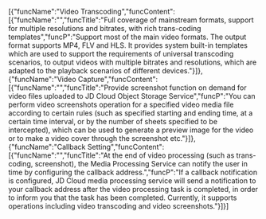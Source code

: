 [{"funcName":"Video Transcoding","funcContent":[{"funcName":"","funcTitle":"Full coverage of mainstream formats, support for multiple resolutions and bitrates, with rich trans-coding templates","funcP":"Support most of the main video formats. The output format supports MP4, FLV and HLS. It provides system built-in templates which are used to support the requirements of universal transcoding scenarios, to output videos with multiple bitrates and resolutions, which are adapted to the playback scenarios of different devices."}]},{"funcName":"Video Capture","funcContent":[{"funcName":"","funcTitle":"Provide screenshot function on demand for video files uploaded to JD Cloud Object Storage Service","funcP":"You can perform video screenshots operation for a specified video media file according to certain rules (such as specified starting and ending time, at a certain time interval, or by the number of sheets specified to be intercepted), which can be used to generate a preview image for the video or to make a video cover through the screenshot etc."}]},{"funcName":"Callback Setting","funcContent":[{"funcName":"","funcTitle":"At the end of video processing (such as trans-coding, screenshot), the Media Processing Service can notify the user in time by configuring the callback address.","funcP":"If a callback notification is configured, JD Cloud media processing service will send a notification to your callback address after the video processing task is completed, in order to inform you that the task has been completed. Currently, it supports operations including video transcoding and video screenshots."}]}]